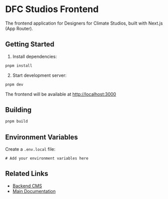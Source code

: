 # DFC Studios Frontend

The frontend application for Designers for Climate Studios, built with Next.js (App Router).

## Getting Started

1. Install dependencies:

```bash
pnpm install
```

2. Start development server:

```bash
pnpm dev
```

The frontend will be available at [http://localhost:3000](http://localhost:3000)

## Building

```bash
pnpm build
```

## Environment Variables

Create a `.env.local` file:

```env
# Add your environment variables here
```

## Related Links

- [Backend CMS](../backend)
- [Main Documentation](../../README.md)
